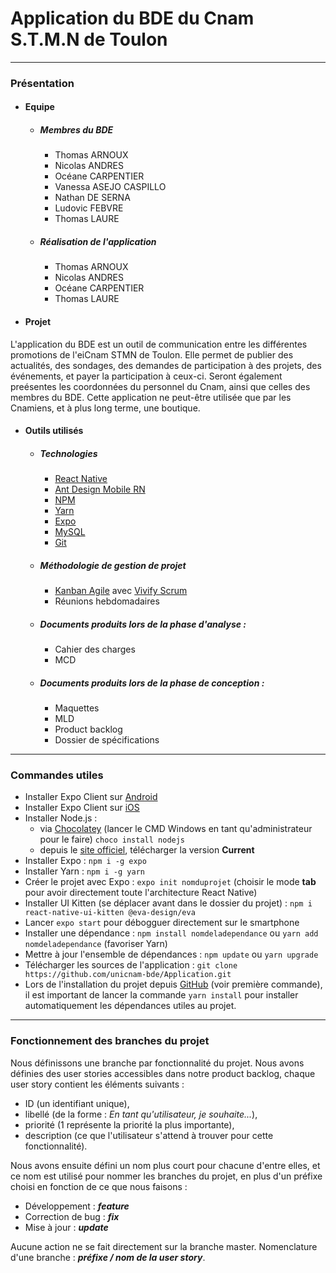# Application du BDE du Cnam S.T.M.N de Toulon
---
### Présentation
- #### Equipe
    - ##### Membres du BDE
        - Thomas ARNOUX
        - Nicolas ANDRES
        - Océane CARPENTIER
        - Vanessa ASEJO CASPILLO
        - Nathan DE SERNA
        - Ludovic FEBVRE
        - Thomas LAURE
    - ##### Réalisation de l'application
        - Thomas ARNOUX
        - Nicolas ANDRES
        - Océane CARPENTIER
        - Thomas LAURE
- #### Projet
L'application du BDE est un outil de communication entre les différentes promotions de l'eiCnam STMN de Toulon. Elle permet de publier des actualités, des sondages, des demandes de participation à des projets, des événements, et payer la participation à ceux-ci. Seront également preésentes les coordonnées du personnel du Cnam, ainsi que celles des membres du BDE. Cette application ne peut-être utilisée que par les Cnamiens, et à plus long terme, une boutique.
- #### Outils utilisés
    - ##### Technologies
        - [React Native](https://facebook.github.io/react-native/)
        - [Ant Design Mobile RN](https://rn.mobile.ant.design/)
        - [NPM](https://www.npmjs.com/)
        - [Yarn](https://yarnpkg.com/fr/)
        - [Expo](https://expo.io/)
        - [MySQL](https://www.mysql.com/fr/)
        - [Git](https://git-scm.com/)
    - ##### Méthodologie de gestion de projet
        - [Kanban Agile](https://savoiragile.com/2019/02/26/kanban-approche-alternative/) avec [Vivify Scrum](https://www.vivifyscrum.com/)
        - Réunions hebdomadaires
    - ##### Documents produits lors de la phase d'analyse :
        - Cahier des charges
        - MCD
    - ##### Documents produits lors de la phase de conception :
        - Maquettes
        - MLD
        - Product backlog
        - Dossier de spécifications
---
### Commandes utiles
- Installer Expo Client sur [Android](https://play.google.com/store/apps/details?id=host.exp.exponent&hl=fr)
- Installer Expo Client sur [iOS](https://apps.apple.com/fr/app/expo-client/id982107779)
- Installer Node.js : 
    - via [Chocolatey](https://chocolatey.org/install) (lancer le CMD Windows en tant qu'administrateur pour le faire) `choco install nodejs`
    - depuis le [site officiel](https://nodejs.org/en/), télécharger la version **Current**
- Installer Expo : `npm i -g expo`
- Installer Yarn : `npm i -g yarn`
- Créer le projet avec Expo : `expo init nomduprojet` (choisir le mode **tab** pour avoir directement toute l'architecture React Native)
- Installer UI Kitten (se déplacer avant dans le dossier du projet) : `npm i react-native-ui-kitten @eva-design/eva`
- Lancer `expo start` pour débogguer directement sur le smartphone
- Installer une dépendance : `npm install nomdeladependance` ou `yarn add nomdeladependance` (favoriser Yarn)
- Mettre à jour l'ensemble de dépendances : `npm update` ou `yarn upgrade`
- Télécharger les sources de l'application : `git clone https://github.com/unicnam-bde/Application.git`
- Lors de l'installation du projet depuis [GitHub](https://github.com/unicnam-bde/Application) (voir première commande), il est important de lancer la commande `yarn install` pour installer automatiquement les dépendances utiles au projet.
---
### Fonctionnement des branches du projet
Nous définissons une branche par fonctionnalité du projet.
Nous avons définies des user stories accessibles dans notre product backlog, chaque user story contient les éléments suivants : 
- ID (un identifiant unique),
- libellé (de la forme : _En tant qu'utilisateur, je souhaite..._),
- priorité (1 représente la priorité la plus importante),
- description (ce que l'utilisateur s'attend à trouver pour cette fonctionnalité).

Nous avons ensuite défini un nom plus court pour chacune d'entre elles, et ce nom est utilisé pour nommer les branches du projet, en plus d'un préfixe choisi en fonction de ce que nous faisons :
- Développement : **_feature_**
- Correction de bug : **_fix_**
- Mise à jour : **_update_**

Aucune action ne se fait directement sur la branche master.
Nomenclature d'une branche : **_préfixe / nom de la user story_**.